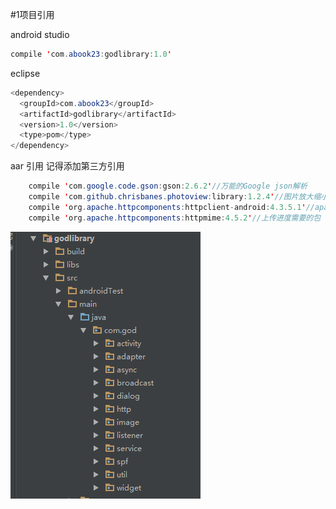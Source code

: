 #1项目引用 

android studio
```java
compile 'com.abook23:godlibrary:1.0'
```

eclipse
```java
<dependency>
  <groupId>com.abook23</groupId>
  <artifactId>godlibrary</artifactId>
  <version>1.0</version>
  <type>pom</type>
</dependency>
```

aar 引用 记得添加第三方引用
```java
    compile 'com.google.code.gson:gson:2.6.2'//万能的Google json解析
    compile 'com.github.chrisbanes.photoview:library:1.2.4'//图片放大缩小
    compile 'org.apache.httpcomponents:httpclient-android:4.3.5.1'//apache http
    compile 'org.apache.httpcomponents:httpmime:4.5.2'//上传进度需要的包
```

![](images/20160706112259.png)

